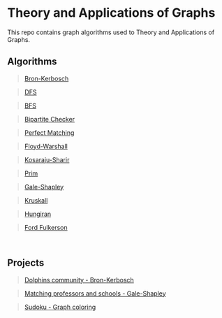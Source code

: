 # Theory and Applications of Graphs

This repo contains graph algorithms used to Theory and Applications of Graphs.

## Algorithms

> [Bron-Kerbosch](./algorithms/Bron-Kerbosch/README.md)

> [DFS](./algorithms/DFS/README.md)

> [BFS](./algorithms/BFS/README.md)

> [Bipartite Checker](./algorithms/Bipartite_graphs/README.md)

> [Perfect Matching](./algorithms/Perfect_Matching/README.md)

> [Floyd-Warshall](./algorithms/BFS/README.md)

> [Kosaraju-Sharir](./algorithms/Kosaraju-Sharir/README.md)

> [Prim](./algorithms/Prim_algorithm/README.md)

> [Gale-Shapley](./algorithms/Gale-Shapley_algorithm/README.md)

> [Kruskall](./algorithms/kruskall_algorithm/README.md)

> [Hungiran](./algorithms/hungarian_algorithm/README.md)

> [Ford Fulkerson](./algorithms/Ford_Fulkerson_algorithm/README.md)

<br>

## Projects

> [Dolphins community - Bron-Kerbosch](./projects/Bron-Kerbosch/README.md)

> [Matching professors and schools - Gale-Shapley](./projects/projeto2_TAG/README.md)

> [Sudoku - Graph coloring](./projects/projeto3_TAG/README.md)
